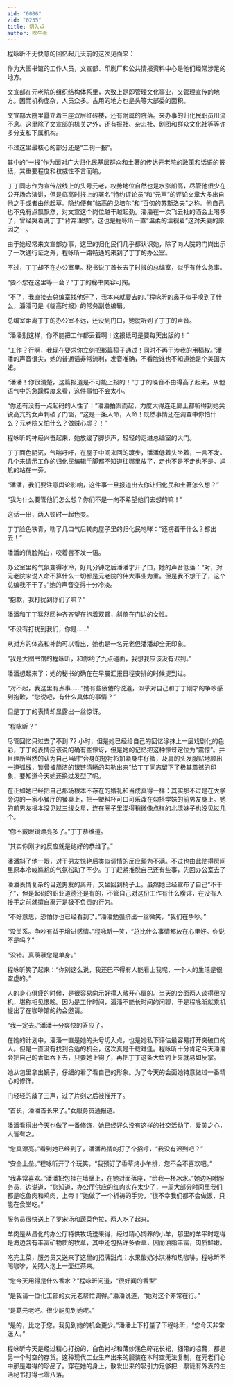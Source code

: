 ```yaml
---
aid: "0006"
zid: "0235"
title: 切入点
author: 吹牛者
---
```


程咏昕不无快意的回忆起几天前的这次见面来：

作为大图书馆的工作人员，文宣部、印刷厂和公共情报资料中心是他们经常涉足的地方。

文宣部在元老院的组织结构体系里，大致上是即管理文化事业，又管理宣传的地方。因而机构庞杂，人员众多。占用的地方也是头等大部委的面积。

文宣部大院里矗立着三座双层红砖楼，还有附属的院落。来办事的归化民职员川流不息。这里除了文宣部的机关之外，还有报社、杂志社、剧团和群众文化社等等许多分支和下属机构。

不过这里最核心的部分还是“二刊一报”。

其中的“一报”作为面对广大归化民基层群众和土著的传达元老院的政策和话语的报纸，其重要程度和权威性不言而喻。

丁丁同志作为宣传战线上的头号元老，权势地位自然也是水涨船高，尽管他很少在公开场合演讲，但是临高时报上的署名“特约评论员”和“元声”的评论文章大多出自他之手或者由他起草。隐约便有“临高的戈培尔”和“百仞的苏斯洛夫”之称。他自己也不免有点飘飘然，对文宣这个岗位越干越起劲。潘潘在一次飞云社的酒会上喝多了，曾经哭着说丁丁“背弃理想”。这也是程咏昕一直“温柔的注视着”这对夫妻的原因之一。

由于她经常来文宣部办事，这里的归化民们几乎都认识她，除了向大院的门岗出示了一次通行证之外，程咏昕一路畅通的来到了丁丁的办公室。

不过，丁丁却不在办公室里。秘书说丁首长去了时报的总编室，似乎有什么急事。

“要不您在这里等一会？”丁丁的秘书笑容可掬。

“不了，我直接去总编室找他好了，我本来就要去的。”程咏昕的鼻子似乎嗅到了什么，潘潘可是《临高时报》的常务副总编辑。

总编室距离丁丁的办公室不远，还没到门口，她就听到了丁丁的声音。

“潘潘别这样，你不能把工作都丢着啊！这报纸可是要每天出版的！”

“工作？行啊，我现在要求你立刻把那篇稿子通过！同时不再干涉我的用稿权。”潘潘的声音很尖，她的普通话非常流利，发音准确，不看脸谁也不知道她是个美国大妞。

“潘潘！你很清楚，这篇报道是不可能上报的！”丁丁的嗓音不由得高了起来，从他语气中的急躁程度来看，这件事怕不会太小。

“你还有没有一点起码的人性了！”潘潘拍案而起，力度大得连走廊上都听得到她尖锐高亢的女声刺破了门窗，“这是一条人命，人命！既然事情还在调查中你怕什么？元老院又怕什么？做贼心虚？！”

程咏昕的神经兴奋起来，她放缓了脚步声，轻轻的走进总编室的大门。

丁丁面色阴沉，气喘吁吁，在屋子中间来回的踱步，潘潘低着头坐着，一言不发。几个来请示工作的归化民编辑手脚都不知道往哪里放了，走也不是不走也不是。尴尬的站在一旁。

“潘潘，我们要注意舆论影响，这件事一旦报道出去你让归化民和土著怎么想？”

“我为什么要管他们怎么想？你们不是一向不希望他们去想的嘛！”

这话一出，两人顿时一起色变。

丁丁脸色铁青，喘了几口气后转向屋子里的归化民咆哮：“还楞着干什么？都出去！”

潘潘的俏脸煞白，咬着唇不发一语。

办公室里的气氛变得冰冷，好几分钟之后潘潘才开了口，她的声音低落：“对，对元老院来说人命不算什么一切都是元老院的伟大事业为重。但是我不想干了，这个总编我不干了。”她的声音变得十分冷淡。

“抱歉，我打扰到你们了嘛？”

潘潘和丁丁猛然回神齐齐望在抱着双臂，斜倚在门边的女性。

“不没有打扰到我们，你是……”

从对方的体态和神韵可以看出，她也是一名元老但潘潘却全无印象。

“我是大图书馆的程咏昕，和你约了九点碰面，我想我应该没有迟到。”

潘潘想起来了：她的秘书的确在在早晨汇报日程安排的时候提到过。

“对不起，我这里有点事……”她有些疲倦的说道，似乎对自己和丁丁刚才的争吵感到抱歉，“您说吧，有什么具体的事情？”

但是丁丁的表情却显露出一丝惊讶。

“程咏昕？”

尽管回忆只过去了不到 72 小时，但是她已经给自己的回忆涂抹上一层戏剧化的色彩，丁丁的表情应该说的确有些惊讶，但是她的记忆把这种惊讶定位为“震惊”。并且理所当然的认为自己当时“合身的短衬衫加紧身牛仔裤，及肩的头发服贴地顺出一道弧线，锁骨被简洁的银链清晰的勾勒出来”给丁丁同志留下了极其震撼的印象，要知道今天她还换过发型了呢。

在正如她已经把自己那场根本不存在的婚礼和当成真得一样：其实那不过是在大学旁边的一家小餐厅的餐桌上，把一塑料杯可口可乐泼在勾搭学妹的前男友身上。她的前男友根本没见过三线女星，连在圈子里混得稍微像点样的北漂妹子也没见过几个。

“你不戴眼镜漂亮多了。”丁丁恭维道。

“其实你刚才的反应就是绝好的恭维了。”

潘潘斜了他一眼，对于男友惊艳后类似调情的反应颇为不满。不过也由此使得房间里原本冷峻尴尬的气氛松动了不少。丁丁赶紧推脱自己还有些事，先回办公室去了

潘潘表情复杂的目送男友的离开，又坐回到椅子上。虽然她已经宣布了自己“不干了”，但是起码的职业道德还是有的，不管自己对这份工作有什么腹诽，在没有人接手之前就擅自离开是极不负责的行为。

“不好意思，恐怕你也已经看到了。”潘潘勉强挤出一丝微笑，“我们在争吵。”

“没关系。争吵有益于增进感情。”程咏昕一笑，“总比什么事情都放在心里好。你说不是吗？”

“没错。真羡慕您是单身。”

程咏昕笑了起来：“你别这么说，我还巴不得有人能看上我呢，一个人的生活是很空虚的。”

人的身心俱疲的时候，是很容易向示好得人敞开心扉的。当天的会面两人谈得很投机，堪称相见恨晚。因为是工作时间，潘潘不能长时间的闲聊，于是程咏昕就乘机提出了在咖啡馆的约会邀请。

“我一定去。”潘潘十分爽快的答应了。

在她的计划中，潘潘一直是她的头号切入点，也是她私下评估最容易打开突破口的人。但是一直没有找到合适的机会，这次真是千载难逢。程咏昕十分肯定今天潘潘会把自己的香饵吞下去，只要她上钩了，再把丁丁这条大鱼钓上来就易如反掌。

她从包里拿出镜子，仔细的看了看自己的形象。为了今天的会面她特意做过一番精心的修饰。

门轻轻的敲了三声，过了片刻之后被推开了。

“首长，潘潘首长来了。”女服务员通报道。

潘潘看得出今天也做了一番修饰，她已经好久没有这样的社交活动了，爱美之心，人皆有之。

“您真漂亮。”看到她已经到了，潘潘热情的打了个招呼，“我没有迟到吧？”

“安全上垒。”程咏昕开了个玩笑，“我预订了香草烤小羊排，您不会不喜欢吧。”

“我非常喜欢。”潘潘把包挂在墙壁上，在她对面落座，“给我一杯冰水。”她边吩咐服务员，边说道，“您知道，办公厅供应的红肉实在太少了，一周大部分时间里我们都是吃鱼肉和鸡肉，上帝！”她做了一个祈祷的手势，“很不幸我们都不会做饭，只能在食堂吃。”

服务员很快送上了罗宋汤和蔬菜色拉，两人吃了起来。

羊肉是从昌化的办公厅特供牧场送来得，经过精心饲养的小羊，那里的羊平时吃得是海边含有丰富矿物质的牧草，其中还包括许多香草，因而油脂丰富，肉质鲜嫩。

吃完主菜，服务员又送来了这里的招牌甜点：水果酸奶冰淇淋和热咖啡。程咏昕不喝咖啡，关照人泡上一壶红茶来。

“您今天用得是什么香水？”程咏昕问道，“很好闻的香型”

“是我请一位化工部的女元老帮忙调得。”潘潘说道，“她对这个非常在行。”

“是葛元老吧。很少能见到她呢。”

“是的，比之于您，我见到她的机会更少。”潘潘上下打量了下程咏昕，“您今天非常迷人。”

程咏昕今天是经过精心打扮的，白色衬衫和薄纱浅色碎花长裙，细带的凉鞋，都是另一个时空的存货。这种现代工业生产出来的服装在本时空无法复制，在元老们心中那是难得的珍品了。穿在她的身上，散发出来的吸引力足够把一票徒有外表的生活秘书打得七零八落。
